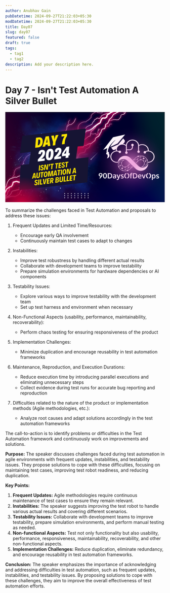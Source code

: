 ```yaml
---
author: Anubhav Gain
pubDatetime: 2024-09-27T21:22:03+05:30
modDatetime: 2024-09-27T21:22:03+05:30
title: Day07
slug: day07
featured: false
draft: true
tags:
  - tag1
  - tag2
description: Add your description here.
---
```


# Day 7 - Isn't Test Automation A Silver Bullet

[![Watch the video](thumbnails/day7.png)](https://www.youtube.com/watch?v=-d5r575MTGE)

To summarize the challenges faced in Test Automation and proposals to address these issues:

1. Frequent Updates and Limited Time/Resources:

   - Encourage early QA involvement
   - Continuously maintain test cases to adapt to changes

2. Instabilities:

   - Improve test robustness by handling different actual results
   - Collaborate with development teams to improve testability
   - Prepare simulation environments for hardware dependencies or AI components

3. Testability Issues:

   - Explore various ways to improve testability with the development team
   - Set up test harness and environment when necessary

4. Non-Functional Aspects (usability, performance, maintainability, recoverability):

   - Perform chaos testing for ensuring responsiveness of the product

5. Implementation Challenges:

   - Minimize duplication and encourage reusability in test automation frameworks

6. Maintenance, Reproduction, and Execution Durations:

   - Reduce execution time by introducing parallel executions and eliminating unnecessary steps
   - Collect evidence during test runs for accurate bug reporting and reproduction

7. Difficulties related to the nature of the product or implementation methods (Agile methodologies, etc.):
   - Analyze root causes and adapt solutions accordingly in the test automation frameworks

The call-to-action is to identify problems or difficulties in the Test Automation framework and continuously work on improvements and solutions.

**Purpose:** The speaker discusses challenges faced during test automation in agile environments with frequent updates, instabilities, and testability issues. They propose solutions to cope with these difficulties, focusing on maintaining test cases, improving test robot readiness, and reducing duplication.

**Key Points:**

1. **Frequent Updates:** Agile methodologies require continuous maintenance of test cases to ensure they remain relevant.
2. **Instabilities:** The speaker suggests improving the test robot to handle various actual results and covering different scenarios.
3. **Testability Issues:** Collaborate with development teams to improve testability, prepare simulation environments, and perform manual testing as needed.
4. **Non-functional Aspects:** Test not only functionality but also usability, performance, responsiveness, maintainability, recoverability, and other non-functional aspects.
5. **Implementation Challenges:** Reduce duplication, eliminate redundancy, and encourage reusability in test automation frameworks.

**Conclusion:**
The speaker emphasizes the importance of acknowledging and addressing difficulties in test automation, such as frequent updates, instabilities, and testability issues. By proposing solutions to cope with these challenges, they aim to improve the overall effectiveness of test automation efforts.

